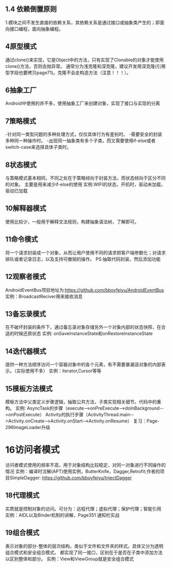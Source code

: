 ## 1.4 依赖倒置原则
1.模块之间不发生直接的依赖关系，其依赖关系是通过接口或抽象类产生的；即面向接口编程，面向抽象编程。
## 4原型模式
通过clone()来实现，它是Object中的方法，只有实现了Clonable的对象才能使用clone()方法，否则会抛异常。
通常分为浅克隆和深克隆，建议开发用深克隆(引用型字段也要拷贝page71)。克隆不会走构造方法（注意！！！）。
## 6抽象工厂
Android中使用的并不多，使用抽象工厂来创建对象，实现了接口与实现的分离
## 7策略模式
-针对同一类型问题的多种处理方式，仅仅具体行为有差别时。
-需要安全的封装多种同一种操作时。
-出现同一抽象类有多个子类，而又需要使用if-else或者switch-case来选择具体子类时。
## 8状态模式
与策略模式基本相同，不同之处在于策略倾向于封装方法，而状态倾向于区分不同的对象。
主要是用来减少if-else的使用
实例:WIFI的状态，开机时，驱动未加载，驱动已加载
## 10解释器模式
使用比较少，一般用于解释文法规则，构建抽象语法树，了解即可。
## 11命令模式
将一个请求封装成一个对象，从而让用户使用不同的请求把客户端参数化；对请求排队或者记录日志，以及支持可撤销的操作。
PS:抽取代码封装，然后添加功能
## 12观察者模式
AndroidEventBus项目地址为:https://github.com/bboyfeiyu/AndroidEventBus
实例：BroadcastReciver用来接收消息
## 13备忘录模式
在不破坏封装的条件下，通过备忘录对象存储另外一个对象内部的状态快照，在合适的时候还原状态
实例: onSaveInstanceState和onRestoreInstanceState
## 14迭代器模式
提供一种方法顺序访问一个容器对象中的各个元素，有不需要暴漏该对象的内部表示。（实际使用不多）
实例：iterator,Cursor等等
## 15模板方法模式
模板方法中父类定义步骤逻辑，抽取公共方法，子类实现相关细节。代码中的重构。
实例: AsyncTask的步骤（execute-->onPreExecute-->doInBackground-->onPostExecute）
Activity的执行步骤（ActivityThread.main-->Activity.onCreate-->Activity.onStart-->Activity.onResume）
复习：Page-296ImageLoader升级
# 16访问者模式
访问者模式使用的频率不高，用于对象结构比较稳定，对同一对象进行不同操作的情况
实例：编译时注解(APT)使用实例，ButterKnife，Dagger,Retrofit;作者的项目SimpleDagger:
     https://github.com/bboyfeiyu/InjectDagger
## 18代理模式
实质就是控制对象的访问。可分为：远程代理；虚拟代理；保护代理；智能引用
实例：AIDL以及Binder机制的讲解，Page351 通知栏实战
## 19组合模式
表示对象的部分-整体的层次结构，类似于文件和文件夹的样式。具体又分为透明组合模式和安全组合模式。
都实现了同一接口，区别在于是否在子类中添加方法以区别整体和部分。
实例：View和ViewGroup就是安全组合模式
